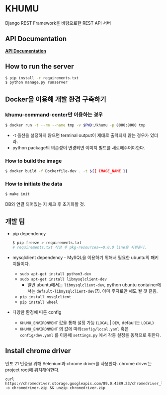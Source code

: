 # KHUMU

Django REST Framework을 바탕으로한 REST API 서버

## API Documentation

**[API Documentation](https://documenter.getpostman.com/view/13384984/TVsvfkxs)**

## How to run the server

```bash
$ pip install -r requirements.txt
$ python manage.py runserver
```

## Docker을 이용해 개발 환경 구축하기

### khumu-command-center만 이용하는 경우

```bash
$ docker run -t --rm --name tmp -v $PWD:/khumu -p 8000:8000 tmp
```

* -t 옵션을 설정하지 않으면 terminal output이 제대로 출력되지 않는 경우가 있더라.
* python package의 의존성이 변경되면 이미지 빌드를 새로해주어야한다.

### How to build the image

```bash
$ docker build -f Dockerfile-dev . -t ${{ IMAGE_NAME }}
```

### How to initiate the data

```bash
$ make init
```

DB와 연결 되어있는 지 체크 후 초기화할 것.

## 개발 팁

* pip dependency
  ```bash
  $ pip freeze > requirements.txt
  # requirements.txt 작성 후 pkg-resources==0.0.0 line을 지워준다. 
  ```

* mysqlclient dependency - MySQL을 이용하기 위해서 필요한 ubuntu의 패키지들이다.
  * `sudo apt-get install python3-dev`
  * `sudo apt-get install libmysqlclient-dev`
    * 일반 ubuntu에서는 `libmysqlclient-dev`, python ubuntu container에서는 `default-libmysqlclient-dev`(?). 아마 후자로만 해도 될 것 같음.
  * `pip install mysqlclient`
  * `pip install wheel`

* 다양한 환경에 따른 config
  * `KHUMU_ENVIRONMENT` 값을 통해 설정 가능 (`LOCAL` | `DEV`, default는 `LOCAL`)
  * `KHUMU_ENVIRONMENT` 의 값에 따라`config/local.yaml` 혹은 `config/dev.yaml` 를 이용해 `settings.py` 에서 각종 설정을 동적으로 취한다.

## Install chrome driver

인포 21 인증을 위해 Selenium과 chrome driver를 사용한다. chrome driver는 project root에 위치해야한다.

```shell
curl https://chromedriver.storage.googleapis.com/89.0.4389.23/chromedriver_linux64.zip -o chromedriver.zip && unzip chromedriver.zip
```